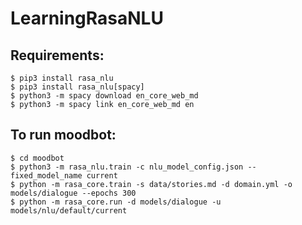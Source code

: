 # LearningRasaNLU

## Requirements:
```
$ pip3 install rasa_nlu
$ pip3 install rasa_nlu[spacy]
$ python3 -m spacy download en_core_web_md
$ python3 -m spacy link en_core_web_md en
```


## To run moodbot:

```
$ cd moodbot
$ python3 -m rasa_nlu.train -c nlu_model_config.json --fixed_model_name current
$ python -m rasa_core.train -s data/stories.md -d domain.yml -o models/dialogue --epochs 300
$ python -m rasa_core.run -d models/dialogue -u models/nlu/default/current
```
